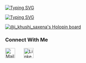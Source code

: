 
[![Typing SVG](https://readme-typing-svg.demolab.com?font=Press+Start+2P&pause=1000&color=F76344&background=FFBAA600&center=true&vCenter=true&width=435&height=200&lines=Hello)](https://git.io/typing-svg)

[![Typing SVG](https://readme-typing-svg.demolab.com?font=Dancing+Script&size=50&pause=1000&color=9D1BF7&center=true&vCenter=true&multiline=true&width=500&height=200&lines=I'am+Khushi+)](https://git.io/typing-svg)



[![@i_khushi_saxena's Holopin board](https://holopin.me/i_khushi_saxena)](https://holopin.io/@i_khushi_saxena)





<h5>               </h5>




<!-- Social icons section -->
<h3 align ="left",font="Morris">Connect With Me</h3>
<p align="left">
   <a href="https://mail.google.com/mail/u/0/?tab=rm#inbox?compose=new&to=khushi.saxena.0811@gmail.com"><img width="32px" alt="Mail" title="Mail" src="https://upload.wikimedia.org/wikipedia/commons/4/4e/Gmail_Icon.png"/></a>
  &#8287;&#8287;&#8287;&#8287;&#8287;
  <a href="https://www.linkedin.com/in/khushi-saxena-542ba2216/"><img width="32px" alt="Linkedin" title="Linkedin" src="https://cdn.freebiesupply.com/logos/large/2x/linkedin-icon-logo-png-transparent.png"/></a>
  &#8287;&#8287;&#8287;&#8287;&#8287;
</p>


